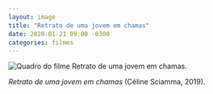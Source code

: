 ```yaml
---
layout: image
title: "Retrato de uma jovem em chamas"
date: 2020-01-21 09:00 -0300
categories: filmes
---
```

<img alt="Quadro do filme Retrato de uma jovem em chamas."
	 src="/assets/retrato-de-uma-jovem-em-chamas.jpg"
	 srcset="/assets/retrato-de-uma-jovem-em-chamas-480.jpg 480w" />

_Retrato de uma jovem em chamas_ (Céline Sciamma, 2019).
